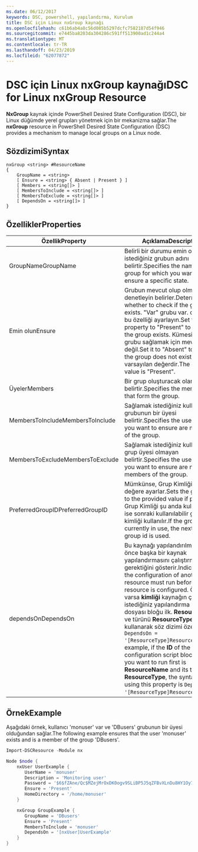 ```yaml
---
ms.date: 06/12/2017
keywords: DSC, powershell, yapılandırma, Kurulum
title: DSC için Linux nxGroup kaynağı
ms.openlocfilehash: c61b6ab4a8c56d085b5297dcfc7582187d54f946
ms.sourcegitcommit: e7445ba8203da304286c591ff513900ad1c244a4
ms.translationtype: MT
ms.contentlocale: tr-TR
ms.lasthandoff: 04/23/2019
ms.locfileid: "62077872"
---
```

# <a name="dsc-for-linux-nxgroup-resource"></a><span data-ttu-id="eaa19-103">DSC için Linux nxGroup kaynağı</span><span class="sxs-lookup"><span data-stu-id="eaa19-103">DSC for Linux nxGroup Resource</span></span>

<span data-ttu-id="eaa19-104">**NxGroup** kaynak içinde PowerShell Desired State Configuration (DSC), bir Linux düğümde yerel grupları yönetmek için bir mekanizma sağlar.</span><span class="sxs-lookup"><span data-stu-id="eaa19-104">The **nxGroup** resource in PowerShell Desired State Configuration (DSC) provides a mechanism to manage local groups on a Linux node.</span></span>

## <a name="syntax"></a><span data-ttu-id="eaa19-105">Sözdizimi</span><span class="sxs-lookup"><span data-stu-id="eaa19-105">Syntax</span></span>

```
nxGroup <string> #ResourceName
{
    GroupName = <string>
    [ Ensure = <string> { Absent | Present } ]
    [ Members = <string[]> ]
    [ MembersToInclude = <string[]> ]
    [ MembersToExclude = <string[]> ]
    [ DependsOn = <string[]> ]
}
```

## <a name="properties"></a><span data-ttu-id="eaa19-106">Özellikler</span><span class="sxs-lookup"><span data-stu-id="eaa19-106">Properties</span></span>

|  <span data-ttu-id="eaa19-107">Özellik</span><span class="sxs-lookup"><span data-stu-id="eaa19-107">Property</span></span> |  <span data-ttu-id="eaa19-108">Açıklama</span><span class="sxs-lookup"><span data-stu-id="eaa19-108">Description</span></span> |
|---|---|
| <span data-ttu-id="eaa19-109">GroupName</span><span class="sxs-lookup"><span data-stu-id="eaa19-109">GroupName</span></span>| <span data-ttu-id="eaa19-110">Belirli bir durumu emin olmak istediğiniz grubun adını belirtir.</span><span class="sxs-lookup"><span data-stu-id="eaa19-110">Specifies the name of the group for which you want to ensure a specific state.</span></span>|
| <span data-ttu-id="eaa19-111">Emin olun</span><span class="sxs-lookup"><span data-stu-id="eaa19-111">Ensure</span></span>| <span data-ttu-id="eaa19-112">Grubun mevcut olup olmadığını denetleyin belirler.</span><span class="sxs-lookup"><span data-stu-id="eaa19-112">Determines whether to check if the group exists.</span></span> <span data-ttu-id="eaa19-113">"Var" grubu var. olmak için bu özelliği ayarlayın.</span><span class="sxs-lookup"><span data-stu-id="eaa19-113">Set this property to "Present" to ensure the group exists.</span></span> <span data-ttu-id="eaa19-114">Kümesi "Yok" grubu sağlamak için mevcut değil.</span><span class="sxs-lookup"><span data-stu-id="eaa19-114">Set it to "Absent" to ensure the group does not exist.</span></span> <span data-ttu-id="eaa19-115">"Var" varsayılan değerdir.</span><span class="sxs-lookup"><span data-stu-id="eaa19-115">The default value is "Present".</span></span>|
| <span data-ttu-id="eaa19-116">Üyeler</span><span class="sxs-lookup"><span data-stu-id="eaa19-116">Members</span></span>| <span data-ttu-id="eaa19-117">Bir grup oluşturacak olan üyeleri belirtir.</span><span class="sxs-lookup"><span data-stu-id="eaa19-117">Specifies the members that form the group.</span></span>|
| <span data-ttu-id="eaa19-118">MembersToInclude</span><span class="sxs-lookup"><span data-stu-id="eaa19-118">MembersToInclude</span></span>| <span data-ttu-id="eaa19-119">Sağlamak istediğiniz kullanıcıları grubunun bir üyesi belirtir.</span><span class="sxs-lookup"><span data-stu-id="eaa19-119">Specifies the users who you want to ensure are members of the group.</span></span>|
| <span data-ttu-id="eaa19-120">MembersToExclude</span><span class="sxs-lookup"><span data-stu-id="eaa19-120">MembersToExclude</span></span>| <span data-ttu-id="eaa19-121">Sağlamak istediğiniz kullanıcıları grup üyesi olmayan belirtir.</span><span class="sxs-lookup"><span data-stu-id="eaa19-121">Specifies the users who you want to ensure are not members of the group.</span></span>|
| <span data-ttu-id="eaa19-122">PreferredGroupID</span><span class="sxs-lookup"><span data-stu-id="eaa19-122">PreferredGroupID</span></span>| <span data-ttu-id="eaa19-123">Mümkünse, Grup Kimliği sağlanan değere ayarlar.</span><span class="sxs-lookup"><span data-stu-id="eaa19-123">Sets the group id to the provided value if possible.</span></span> <span data-ttu-id="eaa19-124">Grup Kimliği şu anda kullanımda ise sonraki kullanılabilir grup kimliği kullanılır.</span><span class="sxs-lookup"><span data-stu-id="eaa19-124">If the group id is currently in use, the next available group id is used.</span></span>|
| <span data-ttu-id="eaa19-125">dependsOn</span><span class="sxs-lookup"><span data-stu-id="eaa19-125">DependsOn</span></span> | <span data-ttu-id="eaa19-126">Bu kaynağı yapılandırılmadan önce başka bir kaynak yapılandırmasını çalıştırmanız gerektiğini gösterir.</span><span class="sxs-lookup"><span data-stu-id="eaa19-126">Indicates that the configuration of another resource must run before this resource is configured.</span></span> <span data-ttu-id="eaa19-127">Örneğin, varsa **kimliği** kaynağın çalıştırmak istediğiniz yapılandırma komut dosyası bloğu ilk. **ResourceName** ve türünü **ResourceType**, bunu kullanarak söz dizimi özellik `DependsOn = '[ResourceType]ResourceName'`.</span><span class="sxs-lookup"><span data-stu-id="eaa19-127">For example, if the **ID** of the resource configuration script block that you want to run first is **ResourceName** and its type is **ResourceType**, the syntax for using this property is `DependsOn = '[ResourceType]ResourceName'`.</span></span>|

## <a name="example"></a><span data-ttu-id="eaa19-128">Örnek</span><span class="sxs-lookup"><span data-stu-id="eaa19-128">Example</span></span>

<span data-ttu-id="eaa19-129">Aşağıdaki örnek, kullanıcı 'monuser' var ve 'DBusers' grubunun bir üyesi olduğundan sağlar.</span><span class="sxs-lookup"><span data-stu-id="eaa19-129">The following example ensures that the user 'monuser' exists and is a member of the group 'DBusers'.</span></span>

```powershell
Import-DSCResource -Module nx

Node $node {
    nxUser UserExample {
       UserName = 'monuser'
       Description = 'Monitoring user'
       Password = '$6$fZAne/Qc$MZejMrOxDK0ogv9SLiBP5J5qZFBvXLnDu8HY1Oy7ycX.Y3C7mGPUfeQy3A82ev3zIabhDQnj2ayeuGn02CqE/0'
       Ensure = 'Present'
       HomeDirectory = '/home/monuser'
    }

    nxGroup GroupExample {
       GroupName = 'DBusers'
       Ensure = 'Present'
       MembersToInclude = 'monuser'
       DependsOn = '[nxUser]UserExample'
    }
}
```